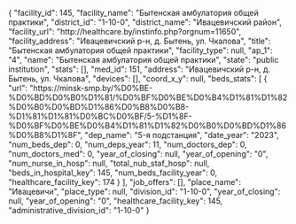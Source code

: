 {
    "facility_id": 145,
    "facility_name": "Бытенская амбулатория общей практики",
    "district_id": "1-10-0",
    "district_name": "Ивацевичский район",
    "facility_url": "http:\/\/healthcare.by\/instinfo.php?orgnum=11650",
    "facility_address": "Ивацевичский р-н, д. Бытень, ул. Чкалова",
    "title": "Бытенская амбулатория общей практики",
    "facility_type": null,
    "ap_1": "4",
    "name": "Бытенская амбулатория общей практики",
    "state": "public institution",
    "stats": [],
    "med_id": 151,
    "address": "Ивацевичский р-н, д. Бытень, ул. Чкалова",
    "devices": [],
    "coord_x_y": null,
    "beds_stats": [
        {
            "url": "https:\/\/minsk-smp.by\/%D0%BE-%D0%BD%D0%B0%D1%81\/%D0%BF%D0%BE%D0%B4%D1%81%D1%82%D0%B0%D0%BD%D1%86%D0%B8%D0%B8-%D1%81%D1%81%D0%BC%D0%BF\/5-%D1%8F-%D0%BF%D0%BE%D0%B4%D1%81%D1%82%D0%B0%D0%BD%D1%86%D0%B8%D1%8F",
            "dep_name": "5-я подстанция",
            "date_year": "2023",
            "num_beds_dep": 0,
            "num_deps_year": 11,
            "num_doctors_dep": 0,
            "num_doctors_med": 0,
            "year_of_closing": null,
            "year_of_opening": "0",
            "num_nurse_in_hosp": null,
            "total_nub_staf_hosp": null,
            "beds_in_hospital_key": 145,
            "num_beds_facility_year": 0,
            "healthcare_facility_key": 174
        }
    ],
    "job_offers": [],
    "place_name": "Ивацевичи",
    "place_type": null,
    "division_id": "1-10-0",
    "year_of_closing": null,
    "year_of_opening": "0",
    "healthcare_facility_key": 145,
    "administrative_division_id": "1-10-0"
}